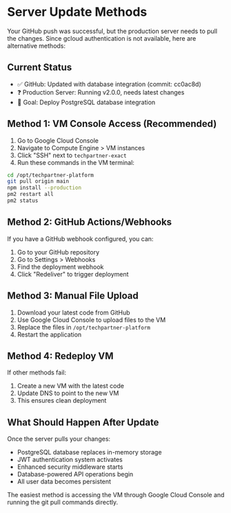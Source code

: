 # Server Update Methods

Your GitHub push was successful, but the production server needs to pull the changes. Since gcloud authentication is not available, here are alternative methods:

## Current Status
- ✅ GitHub: Updated with database integration (commit: cc0ac8d)
- ❓ Production Server: Running v2.0.0, needs latest changes
- 🎯 Goal: Deploy PostgreSQL database integration

## Method 1: VM Console Access (Recommended)

1. Go to Google Cloud Console
2. Navigate to Compute Engine > VM instances
3. Click "SSH" next to `techpartner-exact`
4. Run these commands in the VM terminal:

```bash
cd /opt/techpartner-platform
git pull origin main
npm install --production
pm2 restart all
pm2 status
```

## Method 2: GitHub Actions/Webhooks

If you have a GitHub webhook configured, you can:
1. Go to your GitHub repository
2. Go to Settings > Webhooks
3. Find the deployment webhook
4. Click "Redeliver" to trigger deployment

## Method 3: Manual File Upload

1. Download your latest code from GitHub
2. Use Google Cloud Console to upload files to the VM
3. Replace the files in `/opt/techpartner-platform`
4. Restart the application

## Method 4: Redeploy VM

If other methods fail:
1. Create a new VM with the latest code
2. Update DNS to point to the new VM
3. This ensures clean deployment

## What Should Happen After Update

Once the server pulls your changes:
- PostgreSQL database replaces in-memory storage
- JWT authentication system activates
- Enhanced security middleware starts
- Database-powered API operations begin
- All user data becomes persistent

The easiest method is accessing the VM through Google Cloud Console and running the git pull commands directly.
